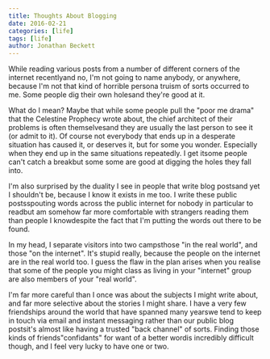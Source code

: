 ```yaml
---
title: Thoughts About Blogging
date: 2016-02-21
categories: [life]
tags: [life]
author: Jonathan Beckett
---
```


While reading various posts from a number of different corners of the internet recentlyand no, I'm not going to name anybody, or anywhere, because I'm not that kind of horrible persona truism of sorts occurred to me. Some people dig their own holesand they're good at it.

What do I mean? Maybe that while some people pull the "poor me drama" that the Celestine Prophecy wrote about, the chief architect of their problems is often themselvesand they are usually the last person to see it (or admit to it). Of course not everybody that ends up in a desperate situation has caused it, or deserves it, but for some you wonder. Especially when they end up in the same situations repeatedly. I get itsome people can't catch a breakbut some some are good at digging the holes they fall into.

I'm also surprised by the duality I see in people that write blog postsand yet I shouldn't be, because I know it exists in me too. I write these public postsspouting words across the public internet for nobody in particular to readbut am somehow far more comfortable with strangers reading them than people I knowdespite the fact that I'm putting the words out there to be found.

In my head, I separate visitors into two campsthose "in the real world", and those "on the internet". It's stupid really, because the people on the internet are in the real world too. I guess the flaw in the plan arises when you realise that some of the people you might class as living in your "internet" group are also members of your "real world".

I'm far more careful than I once was about the subjects I might write about, and far more selective about the stories I might share. I have a very few friendships around the world that have spanned many yearswe tend to keep in touch via email and instant messaging rather than our public blog postsit's almost like having a trusted "back channel" of sorts. Finding those kinds of friends"confidants" for want of a better wordis incredibly difficult though, and I feel very lucky to have one or two.